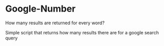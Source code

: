 Google-Number
=============

How many results are returned for every word?


Simple script that returns how many results there are for a google search query
